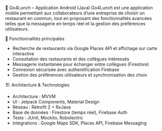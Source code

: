 📱 Go4Lunch – Application Android (Java)
Go4Lunch est une application mobile permettant aux collaborateurs d’une entreprise de choisir un restaurant en commun, tout en proposant des fonctionnalités avancées telles que la messagerie en temps réel et la gestion des préférences utilisateurs.

🚀 Fonctionnalités principales
* Recherche de restaurants via Google Places API et affichage sur carte interactive
* Consultation des restaurants et des collègues intéressés
* Messagerie instantanée pour échanger entre collègues (Firestore)
* Connexion sécurisée avec authentification Firebase
* Gestion des préférences utilisateurs et synchronisation des choix

🏗️ Architecture & Technologies
* Architecture : MVVM
* UI : Jetpack Components, Material Design
* Réseau : Retrofit 2 + RxJava
* Base de données : Firestore (temps réel), Firebase Auth
* Tests : JUnit, Mockito, Robolectric
* Intégrations : Google Maps SDK, Places API, Firebase Messaging
